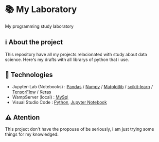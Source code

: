 # 📚 My Laboratory

My programming study laboratory

## ℹ️ About the project

This repository have all my projects relacionated with study about data science. Here's my drafts with all librarys of python that i use.

## 📝 Technologies

  - Jupyter-Lab (Notebooks) : [Pandas](https://pandas.pydata.org/) / [Numpy](https://numpy.org/) / [Matplotlib](https://matplotlib.org/) / [scikit-learn](https://scikit-learn.org/) / [TensorFlow](https://www.tensorflow.org/federated) / [Keras](https://keras.io/)
  - WampServer (local) : [MySql](https://www.mysql.com/)
  - Visual Studio Code : [Python](https://www.python.org/), [Jupyter Notebook](https://jupyter.org/)


## ⚠️ Atention

This project don't have the propouse of be seriously, i am just trying some things for my knowledged.
